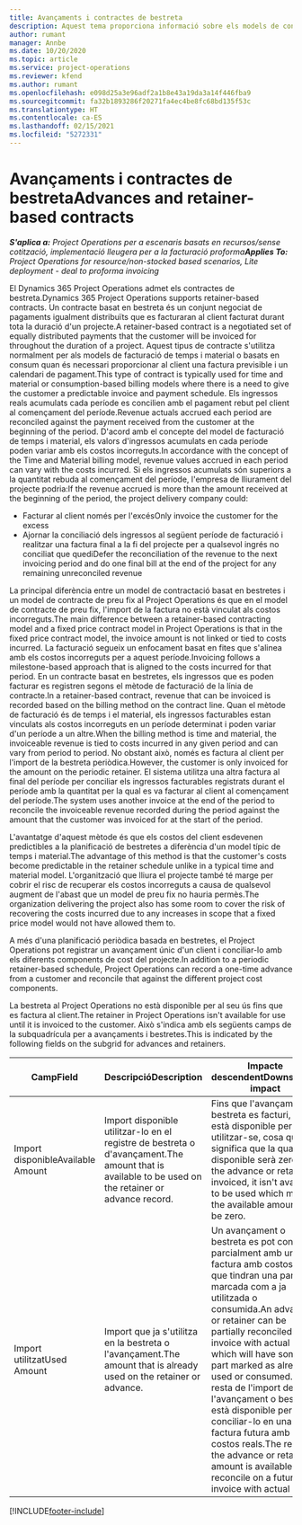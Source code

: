 ```yaml
---
title: Avançaments i contractes de bestreta
description: Aquest tema proporciona informació sobre els models de contractació basats en bestretes i els avançaments al Project Operations.
author: rumant
manager: Annbe
ms.date: 10/20/2020
ms.topic: article
ms.service: project-operations
ms.reviewer: kfend
ms.author: rumant
ms.openlocfilehash: e098d25a3e96adf2a1b8e43a19da3a14f446fba9
ms.sourcegitcommit: fa32b1893286f20271fa4ec4be8fc68bd135f53c
ms.translationtype: HT
ms.contentlocale: ca-ES
ms.lasthandoff: 02/15/2021
ms.locfileid: "5272331"
---
```

# <a name="advances-and-retainer-based-contracts"></a><span data-ttu-id="06a96-103">Avançaments i contractes de bestreta</span><span class="sxs-lookup"><span data-stu-id="06a96-103">Advances and retainer-based contracts</span></span>


<span data-ttu-id="06a96-104">_**S'aplica a:** Project Operations per a escenaris basats en recursos/sense cotització, implementació lleugera per a la facturació proforma_</span><span class="sxs-lookup"><span data-stu-id="06a96-104">_**Applies To:** Project Operations for resource/non-stocked based scenarios, Lite deployment - deal to proforma invoicing_</span></span>

<span data-ttu-id="06a96-105">El Dynamics 365 Project Operations admet els contractes de bestreta.</span><span class="sxs-lookup"><span data-stu-id="06a96-105">Dynamics 365 Project Operations supports retainer-based contracts.</span></span> <span data-ttu-id="06a96-106">Un contracte basat en bestreta és un conjunt negociat de pagaments igualment distribuïts que es facturaran al client facturat durant tota la duració d'un projecte.</span><span class="sxs-lookup"><span data-stu-id="06a96-106">A retainer-based contract is a negotiated set of equally distributed payments that the customer will be invoiced for throughout the duration of a project.</span></span> <span data-ttu-id="06a96-107">Aquest tipus de contracte s'utilitza normalment per als models de facturació de temps i material o basats en consum quan és necessari proporcionar al client una factura previsible i un calendari de pagament.</span><span class="sxs-lookup"><span data-stu-id="06a96-107">This type of contract is typically used for time and material or consumption-based billing models where there is a need to give the customer a predictable invoice and payment schedule.</span></span> <span data-ttu-id="06a96-108">Els ingressos reals acumulats cada període es concilien amb el pagament rebut pel client al començament del període.</span><span class="sxs-lookup"><span data-stu-id="06a96-108">Revenue actuals accrued each period are reconciled against the payment received from the customer at the beginning of the period.</span></span> <span data-ttu-id="06a96-109">D'acord amb el concepte del model de facturació de temps i material, els valors d'ingressos acumulats en cada període poden variar amb els costos incorreguts.</span><span class="sxs-lookup"><span data-stu-id="06a96-109">In accordance with the concept of the Time and Material billing model, revenue values accrued in each period can vary with the costs incurred.</span></span> <span data-ttu-id="06a96-110">Si els ingressos acumulats són superiors a la quantitat rebuda al començament del període, l'empresa de lliurament del projecte podria:</span><span class="sxs-lookup"><span data-stu-id="06a96-110">If the revenue accrued is more than the amount received at the beginning of the period, the project delivery company could:</span></span>

- <span data-ttu-id="06a96-111">Facturar al client només per l'excés</span><span class="sxs-lookup"><span data-stu-id="06a96-111">Only invoice the customer for the excess</span></span> 
- <span data-ttu-id="06a96-112">Ajornar la conciliació dels ingressos al següent període de facturació i realitzar una factura final a la fi del projecte per a qualsevol ingrés no conciliat que quedi</span><span class="sxs-lookup"><span data-stu-id="06a96-112">Defer the reconciliation of the revenue to the next invoicing period and do one final bill at the end of the project for any remaining unreconciled revenue</span></span>

<span data-ttu-id="06a96-113">La principal diferència entre un model de contractació basat en bestretes i un model de contracte de preu fix al Project Operations és que en el model de contracte de preu fix, l'import de la factura no està vinculat als costos incorreguts.</span><span class="sxs-lookup"><span data-stu-id="06a96-113">The main difference between a retainer-based contracting model and a fixed price contract model in Project Operations is that in the fixed price contract model, the invoice amount is not linked or tied to costs incurred.</span></span> <span data-ttu-id="06a96-114">La facturació segueix un enfocament basat en fites que s'alinea amb els costos incorreguts per a aquest període.</span><span class="sxs-lookup"><span data-stu-id="06a96-114">Invoicing follows a milestone-based approach that is aligned to the costs incurred for that period.</span></span> <span data-ttu-id="06a96-115">En un contracte basat en bestretes, els ingressos que es poden facturar es registren segons el mètode de facturació de la línia de contracte.</span><span class="sxs-lookup"><span data-stu-id="06a96-115">In a retainer-based contract, revenue that can be invoiced is recorded based on the billing method on the contract line.</span></span> <span data-ttu-id="06a96-116">Quan el mètode de facturació és de temps i el material, els ingressos facturables estan vinculats als costos incorreguts en un període determinat i poden variar d'un període a un altre.</span><span class="sxs-lookup"><span data-stu-id="06a96-116">When the billing method is time and material, the invoiceable revenue is tied to costs incurred in any given period and can vary from period to period.</span></span> <span data-ttu-id="06a96-117">No obstant això, només es factura al client per l'import de la bestreta periòdica.</span><span class="sxs-lookup"><span data-stu-id="06a96-117">However, the customer is only invoiced for the amount on the periodic retainer.</span></span> <span data-ttu-id="06a96-118">El sistema utilitza una altra factura al final del període per conciliar els ingressos facturables registrats durant el període amb la quantitat per la qual es va facturar al client al començament del període.</span><span class="sxs-lookup"><span data-stu-id="06a96-118">The system uses another invoice at the end of the period to reconcile the invoiceable revenue recorded during the period against the amount that the customer was invoiced for at the start of the period.</span></span>

<span data-ttu-id="06a96-119">L'avantatge d'aquest mètode és que els costos del client esdevenen predictibles a la planificació de bestretes a diferència d'un model típic de temps i material.</span><span class="sxs-lookup"><span data-stu-id="06a96-119">The advantage of this method is that the customer's costs become predictable in the retainer schedule unlike in a typical time and material model.</span></span> <span data-ttu-id="06a96-120">L'organització que lliura el projecte també té marge per cobrir el risc de recuperar els costos incorreguts a causa de qualsevol augment de l'abast que un model de preu fix no hauria permès.</span><span class="sxs-lookup"><span data-stu-id="06a96-120">The organization delivering the project also has some room to cover the risk of recovering the costs incurred due to any increases in scope that a fixed price model would not have allowed them to.</span></span>

<span data-ttu-id="06a96-121">A més d'una planificació periòdica basada en bestretes, el Project Operations pot registrar un avançament únic d'un client i conciliar-lo amb els diferents components de cost del projecte.</span><span class="sxs-lookup"><span data-stu-id="06a96-121">In addition to a periodic retainer-based schedule, Project Operations can record a one-time advance from a customer and reconcile that against the different project cost components.</span></span>

<span data-ttu-id="06a96-122">La bestreta al Project Operations no està disponible per al seu ús fins que es factura al client.</span><span class="sxs-lookup"><span data-stu-id="06a96-122">The retainer in Project Operations isn't available for use until it is invoiced to the customer.</span></span> <span data-ttu-id="06a96-123">Això s'indica amb els següents camps de la subquadrícula per a avançaments i bestretes.</span><span class="sxs-lookup"><span data-stu-id="06a96-123">This is indicated by the following fields on the subgrid for advances and retainers.</span></span>

| <span data-ttu-id="06a96-124">Camp</span><span class="sxs-lookup"><span data-stu-id="06a96-124">Field</span></span> | <span data-ttu-id="06a96-125">Descripció</span><span class="sxs-lookup"><span data-stu-id="06a96-125">Description</span></span> | <span data-ttu-id="06a96-126">Impacte descendent</span><span class="sxs-lookup"><span data-stu-id="06a96-126">Downstream impact</span></span> |
| --- | --- | --- |
| <span data-ttu-id="06a96-127">Import disponible</span><span class="sxs-lookup"><span data-stu-id="06a96-127">Available Amount</span></span> | <span data-ttu-id="06a96-128">Import disponible utilitzar-lo en el registre de bestreta o d'avançament.</span><span class="sxs-lookup"><span data-stu-id="06a96-128">The amount that is available to be used on the retainer or advance record.</span></span> | <span data-ttu-id="06a96-129">Fins que l'avançament o bestreta es facturi, no està disponible per utilitzar-se, cosa que significa que la quantitat disponible serà zero.</span><span class="sxs-lookup"><span data-stu-id="06a96-129">Until the advance or retainer is invoiced, it isn't available to be used which means the available amount will be zero.</span></span> |
| <span data-ttu-id="06a96-130">Import utilitzat</span><span class="sxs-lookup"><span data-stu-id="06a96-130">Used Amount</span></span> | <span data-ttu-id="06a96-131">Import que ja s'utilitza en la bestreta o l'avançament.</span><span class="sxs-lookup"><span data-stu-id="06a96-131">The amount that is already used on the retainer or advance.</span></span> | <span data-ttu-id="06a96-132">Un avançament o bestreta es pot conciliar parcialment amb una factura amb costos reals que tindran una part marcada com a ja utilitzada o consumida.</span><span class="sxs-lookup"><span data-stu-id="06a96-132">An advance or retainer can be partially reconciled on an invoice with actual costs which will have some part marked as already used or consumed.</span></span> <span data-ttu-id="06a96-133">La resta de l'import de l'avançament o bestreta està disponible per a conciliar-lo en una factura futura amb costos reals.</span><span class="sxs-lookup"><span data-stu-id="06a96-133">The rest of the advance or retainer amount is available to reconcile on a future invoice with actual costs.</span></span> |


[!INCLUDE[footer-include](../../includes/footer-banner.md)]